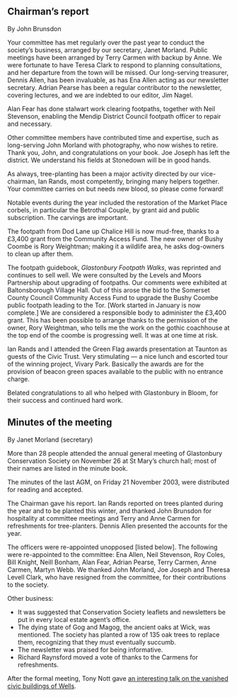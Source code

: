 Chairman’s report
-----------------

<aside class="ednote">

By John Brunsdon

</aside>

Your committee has met regularly over the past year to conduct the
society’s business, arranged by our secretary, Janet Morland. Public
meetings have been arranged by Terry Carmen with backup by Anne. We were
fortunate to have Teresa Clark to respond to planning consultations, and
her departure from the town will be missed. Our long-serving treasurer,
Dennis Allen, has been invaluable, as has Ena Allen acting as our
newsletter secretary. Adrian Pearse has been a regular contributor to
the newsletter, covering lectures, and we are indebted to our editor,
Jim Nagel.

Alan Fear has done stalwart work clearing footpaths, together with Neil
Stevenson, enabling the Mendip District Council footpath officer to
repair and necessary.

Other committee members have contributed time and expertise, such as
long-serving John Morland with photography, who now wishes to retire.
Thank you, John, and congratulations on your book. Joe Joseph has left
the district. We understand his fields at Stonedown will be in good
hands.

As always, tree-planting has been a major activity directed by our
vice-chairman, Ian Rands, most competently, bringing many helpers
together. Your committee carries on but needs new blood, so please come
forward!

Notable events during the year included the restoration of the Market
Place corbels, in particular the Betrothal Couple, by grant aid and
public subscription. The carvings are important.

The footpath from Dod Lane up Chalice Hill is now mud-free, thanks to a
£3,400 grant from the Community Access Fund. The new owner of Bushy
Coombe is Rory Weightman; making it a wildlife area, he asks dog-owners
to clean up after them.

The footpath guidebook, *Glastonbury Footpath Walks*, was reprinted and
continues to sell well. We were consulted by the Levels and Moors
Partnership about upgrading of footpaths. Our comments were exhibited at
Baltonsborough Village Hall. Out of this arose the bid to the Somerset
County Council Community Access Fund to upgrade the Bushy Coombe public
footpath leading to the Tor. <span class="ednote">[Work started in January is now
complete.]</span> We are considered a responsible body to administer the
£3,400 grant. This has been possible to arrange thanks to the permission
of the owner, Rory Weightman, who tells me the work on the gothic
coachhouse at the top end of the coombe is progressing well. It was at
one time at risk.

Ian Rands and I attended the Green Flag awards presentation at Taunton
as guests of the Civic Trust. Very stimulating — a nice lunch and
escorted tour of the winning project, Vivary Park. Basically the awards
are for the provision of beacon green spaces available to the public
with no entrance charge.

Belated congratulations to all who helped with Glastonbury in Bloom, for
their success and continued hard work.

Minutes of the meeting
----------------------

<aside class="ednote">

By Janet Morland (secretary)

</aside>

More than 28 people attended the annual general meeting of Glastonbury
Conservation Society on November 26 at St Mary’s church hall; most of
their names are listed in the minute book.

The minutes of the last AGM, on Friday 21 November 2003, were
distributed for reading and accepted.

The Chairman gave his report. Ian Rands reported on trees planted during
the year and to be planted this winter, and thanked John Brunsdon for
hospitality at committee meetings and Terry and Anne Carmen for
refreshments for tree-planters. Dennis Allen presented the accounts for
the year.

The officers were re-appointed unopposed <span class="ednote">[listed
below]</span>. The
following were re-appointed to the committee: Ena Allen, Neil Stevenson,
Roy Coles, Bill Knight, Neill Bonham, Alan Fear, Adrian Pearse, Terry
Carmen, Anne Carmen, Martyn Webb. We thanked John Morland, Joe Joseph
and Theresa Levell Clark, who have resigned from the committee, for
their contributions to the society.

Other business:

- It was suggested that Conservation Society leaflets and newsletters
  be put in every local estate agent’s office.
- The dying state of Gog and Magog, the ancient oaks at Wick, was
  mentioned. The society has planted a row of 135 oak trees to replace
  them, recognizing that they must eventually succumb.
- The newsletter was praised for being informative.
- Richard Raynsford moved a vote of thanks to the Carmens for
  refreshments.

After the formal meeting, Tony Nott gave [an interesting talk on the
vanished civic buildings of Wells](/newsletter/articles/114/wells-lost-buildings/).
